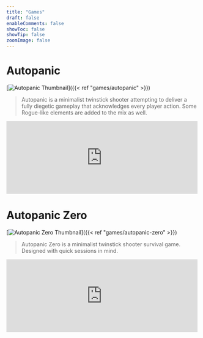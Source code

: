 ```yaml
---
title: "Games"
draft: false
enableComments: false
showToc: false
showTip: false
zoomImage: false
---
```


# Autopanic

[![Autopanic Thumbnail](/images/games/autopanic/Autopanic_en.png)]({{< ref "games/autopanic" >}})

> Autopanic is a minimalist twinstick shooter attempting to deliver a fully diegetic gameplay that acknowledges every player action. Some Rogue-like elements are added to the mix as well.

<iframe src="https://store.steampowered.com/widget/1274830/" frameborder="0" width="500" height="190"></iframe>

# Autopanic Zero

[![Autopanic Zero Thumbnail](/images/games/autopanic-zero/AutopanicZero_en.png)]({{< ref "games/autopanic-zero" >}})

> Autopanic Zero is a minimalist twinstick shooter survival game. Designed with quick sessions in mind.

<iframe src="https://store.steampowered.com/widget/1423670/" frameborder="0" width="500" height="190"></iframe>
